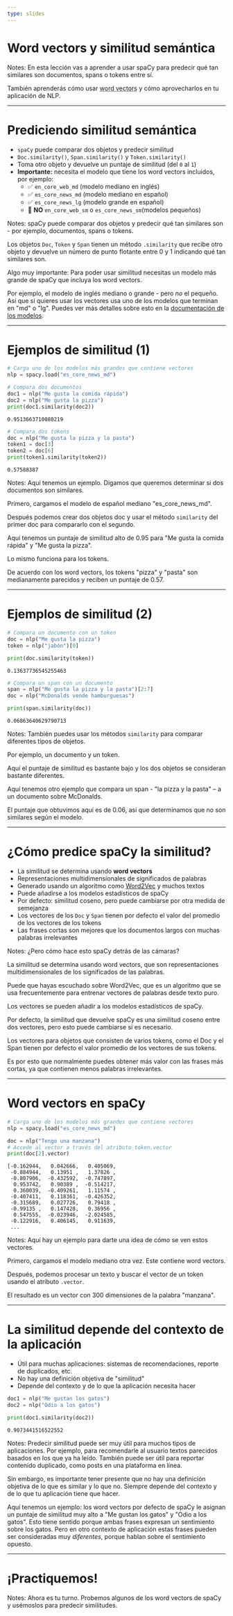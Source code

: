 ```yaml
---
type: slides
---
```


# Word vectors y similitud semántica

Notes: En esta lección vas a aprender a usar spaCy para predecir qué tan
similares son documentos, spans o tokens entre sí.

También aprenderás cómo usar
<abbr title="Los word vectors son palabras o frases vinculadas a vectores de números reales mediante diferentes métodos. En español también se conocen como vectores de palabras.">word
vectors</abbr> y cómo aprovecharlos en tu aplicación de NLP.

---

# Prediciendo similitud semántica

- `spaCy` puede comparar dos objetos y predecir similitud
- `Doc.similarity()`, `Span.similarity()` y `Token.similarity()`
- Toma otro objeto y devuelve un puntaje de similitud (del `0` al `1`)
- **Importante:** necesita el modelo que tiene los word vectors incluidos, por
  ejemplo:
  - ✅ `en_core_web_md` (modelo mediano en inglés)
  - ✅ `es_core_news_md` (modelo mediano en español)
  - ✅ `es_core_news_lg` (modelo grande en español)
  - 🚫 **NO** `en_core_web_sm` o `es_core_news_sm`(modelos pequeños)

Notes: spaCy puede comparar dos objetos y predecir qué tan similares son - por
ejemplo, documentos, spans o tokens.

Los objetos `Doc`, `Token` y `Span` tienen un método `.similarity` que recibe
otro objeto y devuelve un número de punto flotante entre 0 y 1 indicando qué
tan similares son.

Algo muy importante: Para poder usar similitud necesitas un modelo
más grande de spaCy que incluya los word vectors.

Por ejemplo, el modelo de inglés mediano o grande - pero _no_ el pequeño. Así
que si quieres usar los vectores usa uno de los modelos que terminan en "md" o
"lg". Puedes ver más detalles sobre esto en la
[documentación de los modelos](https://spacy.io/models).

---

# Ejemplos de similitud (1)

```python
# Carga uno de los modelos más grandes que contiene vectores
nlp = spacy.load("es_core_news_md")

# Compara dos documentos
doc1 = nlp("Me gusta la comida rápida")
doc2 = nlp("Me gusta la pizza")
print(doc1.similarity(doc2))
```

```out
0.9513663710080219
```

```python
# Compara dos tokens
doc = nlp("Me gusta la pizza y la pasta")
token1 = doc[3]
token2 = doc[6]
print(token1.similarity(token2))
```

```out
0.57588387
```

Notes: Aquí tenemos un ejemplo. Digamos que queremos determinar si dos
documentos son similares.

Primero, cargamos el modelo de español mediano "es_core_news_md".

Después podemos crear dos objetos doc y usar el método `similarity` del primer
doc para compararlo con el segundo.

Aquí tenemos un puntaje de similitud alto de 0.95 para "Me gusta la comida rápida" y "Me gusta la pizza".

Lo mismo funciona para los tokens.

De acuerdo con los word vectors, los tokens "pizza" y "pasta" son medianamente
parecidos y reciben un puntaje de 0.57.

---

# Ejemplos de similitud (2)

```python
# Compara un documento con un token
doc = nlp("Me gusta la pizza")
token = nlp("jabón")[0]

print(doc.similarity(token))
```

```out
0.13637736545255463
```

```python
# Compara un span con un documento
span = nlp("Me gusta la pizza y la pasta")[2:7]
doc = nlp("McDonalds vende hamburguesas")

print(span.similarity(doc))
```

```out
0.06863640629790713
```

Notes: También puedes usar los métodos `similarity` para comparar diferentes
tipos de objetos.

Por ejemplo, un documento y un token.

Aquí el puntaje de similitud es bastante bajo y los dos objetos se consideran
bastante diferentes.

Aquí tenemos otro ejemplo que compara un span - "la pizza y la pasta" – a un
documento sobre McDonalds.

El puntaje que obtuvimos aquí es de 0.06, así que determinamos que no son
 similares según el modelo.

---

# ¿Cómo predice spaCy la similitud?

- La similitud se determina usando **word vectors**
- Representaciones multidimensionales de significados de palabras
- Generado usando un algoritmo como
  [Word2Vec](https://en.wikipedia.org/wiki/Word2vec) y muchos textos
- Puede añadirse a los modelos estadísticos de spaCy
- Por defecto: similitud coseno, pero puede cambiarse por otra medida de
  semejanza
- Los vectores de los `Doc` y `Span` tienen por defecto el valor del promedio
  de los vectores de los tokens
- Las frases cortas son mejores que los documentos largos con muchas palabras
  irrelevantes

Notes: ¿Pero cómo hace esto spaCy detrás de las cámaras?

La similitud se determina usando word vectors, que son representaciones
multidimensionales de los significados de las palabras.

Puede que hayas escuchado sobre Word2Vec, que es un algoritmo que se usa
frecuentemente para entrenar vectores de palabras desde texto puro.

Los vectores se pueden añadir a los modelos estadísticos de spaCy.

Por defecto, la similitud que devuelve spaCy es una similitud coseno entre dos
vectores, pero esto puede cambiarse si es necesario.

Los vectores para objetos que consisten de varios tokens, como el Doc y el Span
tienen por defecto el valor promedio de los vectores de sus tokens.

Es por esto que normalmente puedes obtener más valor con las frases más cortas,
ya que contienen menos palabras irrelevantes.

---

# Word vectors en spaCy

```python
# Carga uno de los modelos más grandes que contiene vectores
nlp = spacy.load("es_core_news_md")

doc = nlp("Tengo una manzana")
# Accede al vector a través del atributo token.vector
print(doc[2].vector)
```

```out
[-0.162944,   0.042666,   0.405069,
 -0.884944,   0.13951 ,   1.37826 ,
 -0.807906,  -0.432592,  -0.747897,  
  0.953742,   0.90389 ,  -0.514217,
  0.360039,  -0.409261,   1.11574 ,
 -0.407411,   0.118361,  -0.426352,
 -0.315689,   0.027726,   0.79418 ,
 -0.99135 ,   0.147428,   0.36956 ,
  0.547555,  -0.023946,  -2.024585,
 -0.122916,   0.406145,   0.911639,
 ...
```

Notes: Aquí hay un ejemplo para darte una idea de cómo se ven estos vectores.

Primero, cargamos el modelo mediano otra vez. Este contiene word vectors.

Después, podemos procesar un texto y buscar el vector de un token usando el
atributo `.vector`.

El resultado es un vector con 300 dimensiones de la palabra "manzana".

---

# La similitud depende del contexto de la aplicación

- Útil para muchas aplicaciones: sistemas de recomendaciones, reporte
  de duplicados, etc.
- No hay una definición objetiva de "similitud"
- Depende del contexto y de lo que la aplicación necesita hacer

```python
doc1 = nlp("Me gustan los gatos")
doc2 = nlp("Odio a los gatos")

print(doc1.similarity(doc2))
```

```out
0.9073441516522552
```

Notes: Predecir similitud puede ser muy útil para muchos tipos de aplicaciones.
Por ejemplo, para recomendarle al usuario textos parecidos basados en los que ya
ha leído. También puede ser útil para reportar contenido duplicado, como posts
en una plataforma en línea.

Sin embargo, es importante tener presente que no hay una definición objetiva de
lo que es similar y lo que no. Siempre depende del contexto y de lo que tu
aplicación tiene que hacer.

Aquí tenemos un ejemplo: los word vectors por defecto de spaCy le asignan un
puntaje de similitud muy alto a "Me gustan los gatos" y "Odio a los gatos". Esto tiene
sentido porque ambas frases expresan un sentimiento sobre los gatos. Pero en
otro contexto de aplicación estas frases pueden ser consideradas muy
_diferentes_, porque hablan sobre el sentimiento opuesto.

---

# ¡Practiquemos!

Notes: Ahora es tu turno. Probemos algunos de los word vectors de spaCy y
usémoslos para predecir similitudes.
